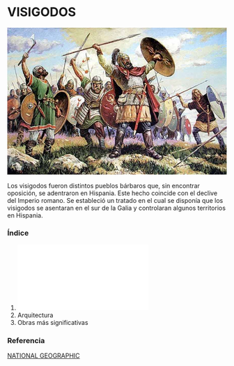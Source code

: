 # VISIGODOS

![VISIGODOS](img/visigodos.jpg)

Los visigodos fueron distintos pueblos bárbaros que, sin encontrar oposición, se
adentraron en Hispania. Este hecho coincide con el declive del Imperio romano. Se
estableció un tratado en el cual se disponía que los visigodos se asentaran en el sur de
la Galia y controlaran algunos territorios en Hispania.

### Índice

1. ![Época](epoca.md)
2. Arquitectura
3. Obras más significativas

### Referencia

[NATIONAL GEOGRAPHIC](https://historia.nationalgeographic.com.es/temas/visigodos)


